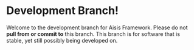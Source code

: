 Development Branch!
==================

Welcome to the development branch for Aisis Framework. Please do not **pull from or commit to** this branch. This 
branch is for software that is stable, yet still possibly being developed on.

